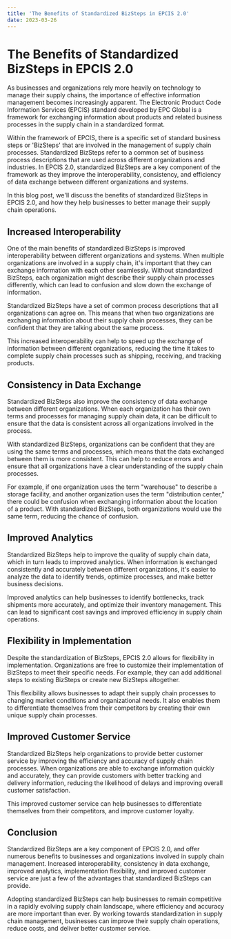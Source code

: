 ```yaml
---
title: 'The Benefits of Standardized BizSteps in EPCIS 2.0'
date: 2023-03-26
---
```


# The Benefits of Standardized BizSteps in EPCIS 2.0

As businesses and organizations rely more heavily on technology to manage their supply chains, the importance of effective information management becomes increasingly apparent. The Electronic Product Code Information Services (EPCIS) standard developed by EPC Global is a framework for exchanging information about products and related business processes in the supply chain in a standardized format.

Within the framework of EPCIS, there is a specific set of standard business steps or 'BizSteps' that are involved in the management of supply chain processes. Standardized BizSteps refer to a common set of business process descriptions that are used across different organizations and industries. In EPCIS 2.0, standardized BizSteps are a key component of the framework as they improve the interoperability, consistency, and efficiency of data exchange between different organizations and systems.

In this blog post, we'll discuss the benefits of standardized BizSteps in EPCIS 2.0, and how they help businesses to better manage their supply chain operations.

## Increased Interoperability

One of the main benefits of standardized BizSteps is improved interoperability between different organizations and systems. When multiple organizations are involved in a supply chain, it's important that they can exchange information with each other seamlessly. Without standardized BizSteps, each organization might describe their supply chain processes differently, which can lead to confusion and slow down the exchange of information.

Standardized BizSteps have a set of common process descriptions that all organizations can agree on. This means that when two organizations are exchanging information about their supply chain processes, they can be confident that they are talking about the same process.

This increased interoperability can help to speed up the exchange of information between different organizations, reducing the time it takes to complete supply chain processes such as shipping, receiving, and tracking products.

## Consistency in Data Exchange

Standardized BizSteps also improve the consistency of data exchange between different organizations. When each organization has their own terms and processes for managing supply chain data, it can be difficult to ensure that the data is consistent across all organizations involved in the process.

With standardized BizSteps, organizations can be confident that they are using the same terms and processes, which means that the data exchanged between them is more consistent. This can help to reduce errors and ensure that all organizations have a clear understanding of the supply chain processes.

For example, if one organization uses the term "warehouse" to describe a storage facility, and another organization uses the term "distribution center," there could be confusion when exchanging information about the location of a product. With standardized BizSteps, both organizations would use the same term, reducing the chance of confusion.

## Improved Analytics

Standardized BizSteps help to improve the quality of supply chain data, which in turn leads to improved analytics. When information is exchanged consistently and accurately between different organizations, it's easier to analyze the data to identify trends, optimize processes, and make better business decisions.

Improved analytics can help businesses to identify bottlenecks, track shipments more accurately, and optimize their inventory management. This can lead to significant cost savings and improved efficiency in supply chain operations.

## Flexibility in Implementation

Despite the standardization of BizSteps, EPCIS 2.0 allows for flexibility in implementation. Organizations are free to customize their implementation of BizSteps to meet their specific needs. For example, they can add additional steps to existing BizSteps or create new BizSteps altogether.

This flexibility allows businesses to adapt their supply chain processes to changing market conditions and organizational needs. It also enables them to differentiate themselves from their competitors by creating their own unique supply chain processes.

## Improved Customer Service

Standardized BizSteps help organizations to provide better customer service by improving the efficiency and accuracy of supply chain processes. When organizations are able to exchange information quickly and accurately, they can provide customers with better tracking and delivery information, reducing the likelihood of delays and improving overall customer satisfaction.

This improved customer service can help businesses to differentiate themselves from their competitors, and improve customer loyalty.

## Conclusion

Standardized BizSteps are a key component of EPCIS 2.0, and offer numerous benefits to businesses and organizations involved in supply chain management. Increased interoperability, consistency in data exchange, improved analytics, implementation flexibility, and improved customer service are just a few of the advantages that standardized BizSteps can provide.

Adopting standardized BizSteps can help businesses to remain competitive in a rapidly evolving supply chain landscape, where efficiency and accuracy are more important than ever. By working towards standardization in supply chain management, businesses can improve their supply chain operations, reduce costs, and deliver better customer service.
